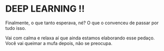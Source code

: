# DEEP LEARNING !!

Finalmente, o que tanto esperava, né? O que o convenceu de passar por tudo isso.

Vai com calma e relaxa aí que ainda estamos elaborando esse pedaço. Você vai queimar a mufa depois, não se preocupa.
